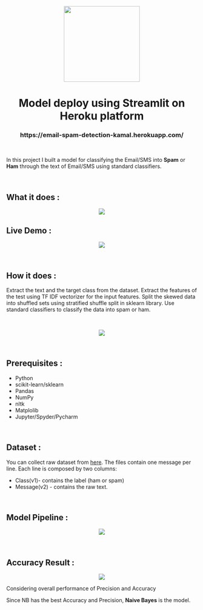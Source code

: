 
<p align='center'><img height='200' width='200' src='https://user-images.githubusercontent.com/31500911/143222349-cec3a8c3-dd01-4d6b-87bb-f590eee880c7.png'></p>

<h1 align='center'> Model deploy using Streamlit on Heroku platform</h1>
<h3 align='center'>https://email-spam-detection-kamal.herokuapp.com/</h3>
<br>
<p>In this project I built a model for classifying the Email/SMS into <b>Spam</b> or <b>Ham</b> through the text of Email/SMS using standard classifiers.</p>
<br>
<h2> What it does :</h2>
<p align='center'><img src='https://user-images.githubusercontent.com/31500911/143223698-ce619b5d-ec93-4725-9945-31c36273cdd6.png'</p>
<br>
<h2>Live Demo :</h2>
<p align='center'><img src='https://user-images.githubusercontent.com/31500911/143228104-d5c25e1f-606f-4eb1-8848-3916650082ee.gif'></p>
<br>
<h2>How it does : </h2>
<p>Extract the text and the target class from the dataset. Extract the features of the test using TF IDF vectorizer for the input features. Split the skewed data into shuffled sets using stratified shuffle split in sklearn library. Use standard classifiers to classify the data into spam or ham.</p>
<br>
<p align='center'><img src='https://user-images.githubusercontent.com/31500911/143228853-d59b05e8-4765-48ef-afec-fe91ec4cebcb.png'></p>
<br>
<h2>Prerequisites :</h2>
<ul>
  <li>Python</li>
  <li>scikit-learn/sklearn</li>
  <li>Pandas</li>
  <li>NumPy</li>
  <li>nltk</li>
  <li>Matplolib</li>
  <li>Jupyter/Spyder/Pycharm</li>
</ul>
<br>
<h2>Dataset :</h2>
<p>You can collect raw dataset from <a href ="https://github.com/Kamal2511/Spam-classifier/blob/main/Dataset/spam.csv">here</a>. The files contain one message per line. Each line is composed by two columns:
<ul>
  <li>Class(v1)- contains the label (ham or spam)</li>
  <li>Message(v2) - contains the raw text.</li>
</ul>
<br>
<h2>Model Pipeline :</h2>
<p align='center'><img src='https://user-images.githubusercontent.com/31500911/143231312-a5cd9b57-895a-48b4-96eb-9652d561eeaf.png'></p>
<br>
<h2>Accuracy Result :</h2>
<p align='center'><img src='https://user-images.githubusercontent.com/31500911/143232140-06367c4c-ce52-4a70-990a-b2133571f456.jpg'></p>
<p>Considering overall performance of Precision and Accuracy</p>
<p>Since NB has the best Accuracy and Precision, <b>Naive Bayes</b> is the model.</p>



